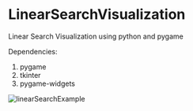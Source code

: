 # LinearSearchVisualization
Linear Search Visualization using python and pygame

Dependencies:

1. pygame
2. tkinter
3. pygame-widgets

![linearSearchExample](https://user-images.githubusercontent.com/100161536/208985418-57cf9e18-e628-4d59-99ae-a8af46ea374e.png)
